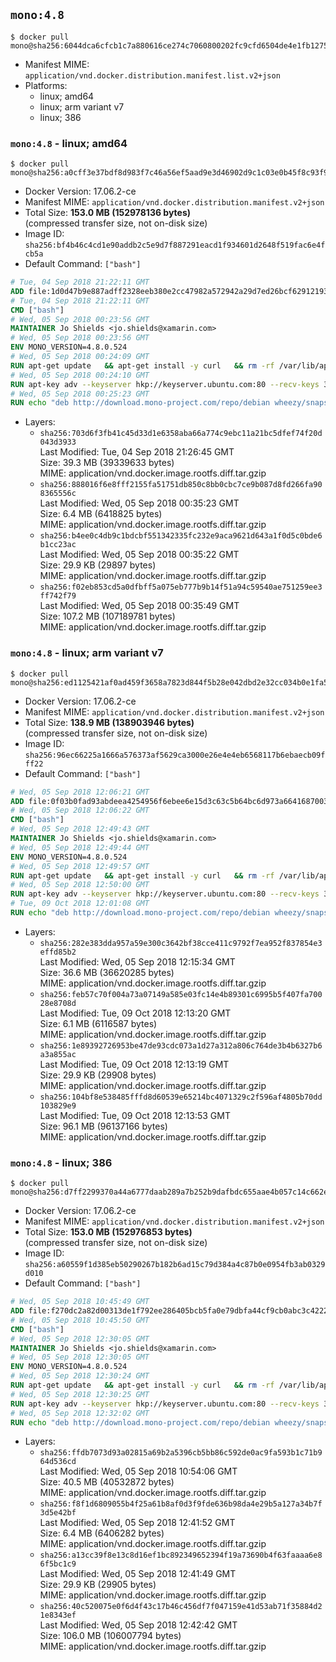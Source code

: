 ## `mono:4.8`

```console
$ docker pull mono@sha256:6044dca6cfcb1c7a880616ce274c7060800202fc9cfd6504de4e1fb1275ace59
```

-	Manifest MIME: `application/vnd.docker.distribution.manifest.list.v2+json`
-	Platforms:
	-	linux; amd64
	-	linux; arm variant v7
	-	linux; 386

### `mono:4.8` - linux; amd64

```console
$ docker pull mono@sha256:a0cff3e37bdf8d983f7c46a56ef5aad9e3d46902d9c1c03e0b45f8c93f9e28c7
```

-	Docker Version: 17.06.2-ce
-	Manifest MIME: `application/vnd.docker.distribution.manifest.v2+json`
-	Total Size: **153.0 MB (152978136 bytes)**  
	(compressed transfer size, not on-disk size)
-	Image ID: `sha256:bf4b46c4cd1e90addb2c5e9d7f887291eacd1f934601d2648f519fac6e4fcb5a`
-	Default Command: `["bash"]`

```dockerfile
# Tue, 04 Sep 2018 21:22:11 GMT
ADD file:1d0d47b9e887adff2328eeb380e2cc47982a572942a29d7ed26bcf6291219302 in / 
# Tue, 04 Sep 2018 21:22:11 GMT
CMD ["bash"]
# Wed, 05 Sep 2018 00:23:56 GMT
MAINTAINER Jo Shields <jo.shields@xamarin.com>
# Wed, 05 Sep 2018 00:23:56 GMT
ENV MONO_VERSION=4.8.0.524
# Wed, 05 Sep 2018 00:24:09 GMT
RUN apt-get update   && apt-get install -y curl   && rm -rf /var/lib/apt/lists/*
# Wed, 05 Sep 2018 00:24:10 GMT
RUN apt-key adv --keyserver hkp://keyserver.ubuntu.com:80 --recv-keys 3FA7E0328081BFF6A14DA29AA6A19B38D3D831EF
# Wed, 05 Sep 2018 00:25:23 GMT
RUN echo "deb http://download.mono-project.com/repo/debian wheezy/snapshots/$MONO_VERSION main" > /etc/apt/sources.list.d/mono-xamarin.list   && apt-get update   && apt-get install -y binutils mono-devel ca-certificates-mono fsharp mono-vbnc nuget referenceassemblies-pcl   && rm -rf /var/lib/apt/lists/* /tmp/*
```

-	Layers:
	-	`sha256:703d6f3fb41c45d33d1e6358aba66a774c9ebc11a21bc5dfef74f20d043d3933`  
		Last Modified: Tue, 04 Sep 2018 21:26:45 GMT  
		Size: 39.3 MB (39339633 bytes)  
		MIME: application/vnd.docker.image.rootfs.diff.tar.gzip
	-	`sha256:888016f6e8fff2155fa51751db850c8bb0cbc7ce9b087d8fd266fa908365556c`  
		Last Modified: Wed, 05 Sep 2018 00:35:23 GMT  
		Size: 6.4 MB (6418825 bytes)  
		MIME: application/vnd.docker.image.rootfs.diff.tar.gzip
	-	`sha256:b4ee0c4db9c1bdcbf551342335fc232e9aca9621d643a1f0d5c0bde6b1cc23ac`  
		Last Modified: Wed, 05 Sep 2018 00:35:22 GMT  
		Size: 29.9 KB (29897 bytes)  
		MIME: application/vnd.docker.image.rootfs.diff.tar.gzip
	-	`sha256:f02eb853cd5a0dfbff5a075eb777b9b14f51a94c59540ae751259ee3ff742f79`  
		Last Modified: Wed, 05 Sep 2018 00:35:49 GMT  
		Size: 107.2 MB (107189781 bytes)  
		MIME: application/vnd.docker.image.rootfs.diff.tar.gzip

### `mono:4.8` - linux; arm variant v7

```console
$ docker pull mono@sha256:ed1125421af0ad459f3658a7823d844f5b28e042dbd2e32cc034b0e1fa54c0ae
```

-	Docker Version: 17.06.2-ce
-	Manifest MIME: `application/vnd.docker.distribution.manifest.v2+json`
-	Total Size: **138.9 MB (138903946 bytes)**  
	(compressed transfer size, not on-disk size)
-	Image ID: `sha256:96ec66225a1666a576373af5629ca3000e26e4e4eb6568117b6ebaecb09fff22`
-	Default Command: `["bash"]`

```dockerfile
# Wed, 05 Sep 2018 12:06:21 GMT
ADD file:0f03b0fad93abdeea4254956f6ebee6e15d3c63c5b64bc6d973a664168700342 in / 
# Wed, 05 Sep 2018 12:06:22 GMT
CMD ["bash"]
# Wed, 05 Sep 2018 12:49:43 GMT
MAINTAINER Jo Shields <jo.shields@xamarin.com>
# Wed, 05 Sep 2018 12:49:44 GMT
ENV MONO_VERSION=4.8.0.524
# Wed, 05 Sep 2018 12:49:57 GMT
RUN apt-get update   && apt-get install -y curl   && rm -rf /var/lib/apt/lists/*
# Wed, 05 Sep 2018 12:50:00 GMT
RUN apt-key adv --keyserver hkp://keyserver.ubuntu.com:80 --recv-keys 3FA7E0328081BFF6A14DA29AA6A19B38D3D831EF
# Tue, 09 Oct 2018 12:01:08 GMT
RUN echo "deb http://download.mono-project.com/repo/debian wheezy/snapshots/$MONO_VERSION main" > /etc/apt/sources.list.d/mono-xamarin.list   && apt-get update   && apt-get install -y binutils mono-devel ca-certificates-mono fsharp mono-vbnc nuget referenceassemblies-pcl   && rm -rf /var/lib/apt/lists/* /tmp/*
```

-	Layers:
	-	`sha256:282e383dda957a59e300c3642bf38cce411c9792f7ea952f837854e3effd85b2`  
		Last Modified: Wed, 05 Sep 2018 12:15:34 GMT  
		Size: 36.6 MB (36620285 bytes)  
		MIME: application/vnd.docker.image.rootfs.diff.tar.gzip
	-	`sha256:feb57c70f004a73a07149a585e03fc14e4b89301c6995b5f407fa70028e8708d`  
		Last Modified: Tue, 09 Oct 2018 12:13:20 GMT  
		Size: 6.1 MB (6116587 bytes)  
		MIME: application/vnd.docker.image.rootfs.diff.tar.gzip
	-	`sha256:1e89392726953be47de93cdc073a1d27a312a806c764de3b4b6327b6a3a855ac`  
		Last Modified: Tue, 09 Oct 2018 12:13:19 GMT  
		Size: 29.9 KB (29908 bytes)  
		MIME: application/vnd.docker.image.rootfs.diff.tar.gzip
	-	`sha256:104bf8e538485fffd8d60539e65214bc4071329c2f596af4805b70dd103829e9`  
		Last Modified: Tue, 09 Oct 2018 12:13:53 GMT  
		Size: 96.1 MB (96137166 bytes)  
		MIME: application/vnd.docker.image.rootfs.diff.tar.gzip

### `mono:4.8` - linux; 386

```console
$ docker pull mono@sha256:d7ff2299370a44a6777daab289a7b252b9dafbdc655aae4b057c14c662e80220
```

-	Docker Version: 17.06.2-ce
-	Manifest MIME: `application/vnd.docker.distribution.manifest.v2+json`
-	Total Size: **153.0 MB (152976853 bytes)**  
	(compressed transfer size, not on-disk size)
-	Image ID: `sha256:a60559f1d385eb50290267b182b6ad15c79d384a4c87b0e0954fb3ab0329d010`
-	Default Command: `["bash"]`

```dockerfile
# Wed, 05 Sep 2018 10:45:49 GMT
ADD file:f270dc2a82d00313de1f792ee286405bcb5fa0e79dbfa44cf9cb0abc3c42221d in / 
# Wed, 05 Sep 2018 10:45:50 GMT
CMD ["bash"]
# Wed, 05 Sep 2018 12:30:05 GMT
MAINTAINER Jo Shields <jo.shields@xamarin.com>
# Wed, 05 Sep 2018 12:30:05 GMT
ENV MONO_VERSION=4.8.0.524
# Wed, 05 Sep 2018 12:30:24 GMT
RUN apt-get update   && apt-get install -y curl   && rm -rf /var/lib/apt/lists/*
# Wed, 05 Sep 2018 12:30:25 GMT
RUN apt-key adv --keyserver hkp://keyserver.ubuntu.com:80 --recv-keys 3FA7E0328081BFF6A14DA29AA6A19B38D3D831EF
# Wed, 05 Sep 2018 12:32:02 GMT
RUN echo "deb http://download.mono-project.com/repo/debian wheezy/snapshots/$MONO_VERSION main" > /etc/apt/sources.list.d/mono-xamarin.list   && apt-get update   && apt-get install -y binutils mono-devel ca-certificates-mono fsharp mono-vbnc nuget referenceassemblies-pcl   && rm -rf /var/lib/apt/lists/* /tmp/*
```

-	Layers:
	-	`sha256:ffdb7073d93a02815a69b2a5396cb5bb86c592de0ac9fa593b1c71b964d536cd`  
		Last Modified: Wed, 05 Sep 2018 10:54:06 GMT  
		Size: 40.5 MB (40532872 bytes)  
		MIME: application/vnd.docker.image.rootfs.diff.tar.gzip
	-	`sha256:f8f1d6809055b4f25a61b8af0d3f9fde636b98da4e29b5a127a34b7f3d5e42bf`  
		Last Modified: Wed, 05 Sep 2018 12:41:52 GMT  
		Size: 6.4 MB (6406282 bytes)  
		MIME: application/vnd.docker.image.rootfs.diff.tar.gzip
	-	`sha256:a13cc39f8e13c8d16ef1bc892349652394f19a73690b4f63faaaa6e86f5bc1c9`  
		Last Modified: Wed, 05 Sep 2018 12:41:49 GMT  
		Size: 29.9 KB (29905 bytes)  
		MIME: application/vnd.docker.image.rootfs.diff.tar.gzip
	-	`sha256:40c520075e0f6d4f43c17b46c456df7f047159e41d53ab71f35884d21e8343ef`  
		Last Modified: Wed, 05 Sep 2018 12:42:42 GMT  
		Size: 106.0 MB (106007794 bytes)  
		MIME: application/vnd.docker.image.rootfs.diff.tar.gzip
